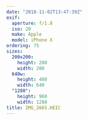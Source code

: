 ```yaml
---
date: "2018-11-02T13:47:39Z"
exif:
  aperture: f/1.8
  iso: 20
  make: Apple
  model: iPhone X
ordering: 75
sizes:
  200x200:
    height: 200
    width: 200
  640w:
    height: 480
    width: 640
  "1280":
    height: 960
    width: 1280
title: IMG_2665.HEIC
---
```

